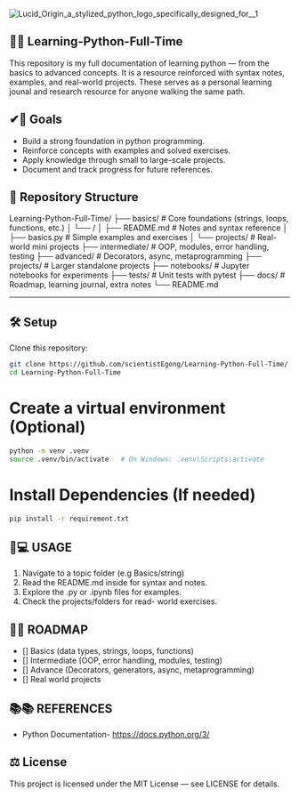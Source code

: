 ![Lucid_Origin_a_stylized_python_logo_specifically_designed_for__1](https://github.com/user-attachments/assets/bb8f6b74-564f-4c7c-a87e-fec0855aaf08)


## 🐍🐍 **Learning-Python-Full-Time**

This repository is my full documentation of learning python — from the basics to advanced concepts. It is a resource reinforced with syntax notes, examples, and real-world projects. These serves as a personal learning jounal and research resource for anyone walking the same path.



## ✔🎯 **Goals**
- Build a strong foundation in python programming.
- Reinforce concepts with examples and solved exercises.
- Apply knowledge through small to large-scale projects.
- Document and track progress for future references.


## 📂 **Repository Structure**
Learning-Python-Full-Time/
├── basics/ # Core foundations (strings, loops, functions, etc.)
│ └── <topic>/
│ ├── README.md # Notes and syntax reference
│ ├── basics.py # Simple examples and exercises
│ └── projects/ # Real-world mini projects
├── intermediate/ # OOP, modules, error handling, testing
├── advanced/ # Decorators, async, metaprogramming
├── projects/ # Larger standalone projects
├── notebooks/ # Jupyter notebooks for experiments
├── tests/ # Unit tests with pytest
├── docs/ # Roadmap, learning journal, extra notes
└── README.md 

---

## 🛠️ Setup
Clone this repository:
```bash
git clone https://github.com/scientistEgong/Learning-Python-Full-Time/
cd Learning-Python-Full-Time
```

# Create a virtual environment (Optional)
```bash
python -m venv .venv
source .venv/bin/activate   # On Windows: .venv\Scripts\activate
```

# Install Dependencies (If needed)
```bash
pip install -r requirement.txt
```





## 📖💻 USAGE
1. Navigate to a topic folder (e.g Basics/string)
2. Read the README.md inside for syntax and notes.
3. Explore the .py or .ipynb files for examples.
4. Check the projects/folders for read- world exercises.





## 🧭🚩  ROADMAP
- [] Basics (data types, strings, loops, functions)
- [] Intermediate (OOP, error handling, modules, testing)
- [] Advance (Decorators, generators, async, metaprogramming)
- [] Real world projects






## 📚📚  REFERENCES
- Python Documentation- https://docs.python.org/3/
    
## ⚖ License
This project is licensed under the MIT License — see LICENSE
 for details.
